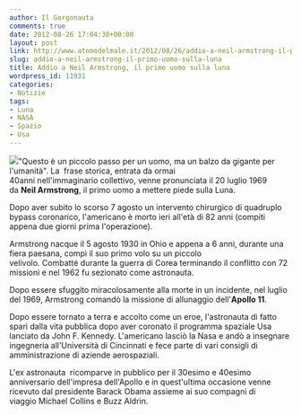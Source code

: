 ```yaml
---
author: Il Gorgonauta
comments: true
date: 2012-08-26 17:04:30+00:00
layout: post
link: http://www.atomodelmale.it/2012/08/26/addio-a-neil-armstrong-il-primo-uomo-sulla-luna/
slug: addio-a-neil-armstrong-il-primo-uomo-sulla-luna
title: Addio a Neil Armstrong, il primo uomo sulla luna
wordpress_id: 11931
categories:
- Notizie
tags:
- Luna
- NASA
- Spazio
- Usa
---
```


[![](http://www.atomodelmale.it/wp-content/uploads/2012/08/neil-armstrong-nasa-300x188.jpg)](http://www.atomodelmale.it/wp-content/uploads/2012/08/neil-armstrong-nasa.jpg)"Questo è un piccolo passo per un uomo, ma un balzo da gigante per l'umanità". La  frase storica, entrata da ormai 40anni nell'immaginario collettivo, venne pronunciata il 20 luglio 1969 da **Neil Armstrong**, il primo uomo a mettere piede sulla Luna.

Dopo aver subito lo scorso 7 agosto un intervento chirurgico di quadruplo bypass coronarico, l'americano è morto ieri all'età di 82 anni (compiti appena due giorni prima l'operazione).

Armstrong nacque il 5 agosto 1930 in Ohio e appena a 6 anni, durante una fiera paesana, compì il suo primo volo su un piccolo velivolo. Combatté durante la guerra di Corea terminando il conflitto con 72 missioni e nel 1962 fu sezionato come astronauta.

Dopo essere sfuggito miracolosamente alla morte in un incidente, nel luglio del 1969, Armstrong comandò la missione di allunaggio dell'**Apollo 11**.


Dopo essere tornato a terra e accolto come un eroe, l'astronauta di fatto sparì dalla vita pubblica dopo aver coronato il programma spaziale Usa lanciato da John F. Kennedy. L'americano lasciò la Nasa e andò a insegnare ingegneria all'Università di Cincinnati e fece parte di vari consigli di amministrazione di aziende aerospaziali.

L'ex astronauta  ricomparve in pubblico per il 30esimo e 40esimo anniversario dell'impresa dell'Apollo e in quest'ultima occasione venne ricevuto dal presidente Barack Obama assieme ai suo compagni di viaggio Michael Collins e Buzz Aldrin.
